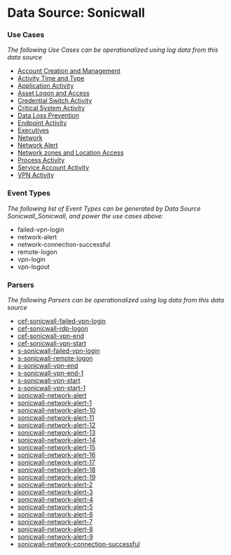 Data Source: Sonicwall
======================

### Use Cases

_The following Use Cases can be operationalized using log data from this data source_

* [Account Creation and Management](usecase_account_creation_and_management.md)
* [Activity Time  and Type](usecase_activity_time__and_type.md)
* [Application Activity](usecase_application_activity.md)
* [Asset Logon and Access](usecase_asset_logon_and_access.md)
* [Credential Switch Activity](usecase_credential_switch_activity.md)
* [Critical System Activity](usecase_critical_system_activity.md)
* [Data Loss Prevention](usecase_data_loss_prevention.md)
* [Endpoint Activity](usecase_endpoint_activity.md)
* [Executives](usecase_executives.md)
* [Network](usecase_network.md)
* [Network Alert](usecase_network_alert.md)
* [Network zones and Location Access](usecase_network_zones_and_location_access.md)
* [Process Activity](usecase_process_activity.md)
* [Service Account Activity](usecase_service_account_activity.md)
* [VPN Activity](usecase_vpn_activity.md)


### Event Types

_The following list of Event Types can be generated by Data Source Sonicwall_Sonicwall, and power the use cases above:_

- failed-vpn-login
- network-alert
- network-connection-successful
- remote-logon
- vpn-login
- vpn-logout


### Parsers

_The following Parsers can be operationalized using log data from this data source_

* [cef-sonicwall-failed-vpn-login](parserContent_cef-sonicwall-failed-vpn-login.md)
* [cef-sonicwall-rdp-logon](parserContent_cef-sonicwall-rdp-logon.md)
* [cef-sonicwall-vpn-end](parserContent_cef-sonicwall-vpn-end.md)
* [cef-sonicwall-vpn-start](parserContent_cef-sonicwall-vpn-start.md)
* [s-sonicwall-failed-vpn-login](parserContent_s-sonicwall-failed-vpn-login.md)
* [s-sonicwall-remote-logon](parserContent_s-sonicwall-remote-logon.md)
* [s-sonicwall-vpn-end](parserContent_s-sonicwall-vpn-end.md)
* [s-sonicwall-vpn-end-1](parserContent_s-sonicwall-vpn-end-1.md)
* [s-sonicwall-vpn-start](parserContent_s-sonicwall-vpn-start.md)
* [s-sonicwall-vpn-start-1](parserContent_s-sonicwall-vpn-start-1.md)
* [sonicwall-network-alert](parserContent_sonicwall-network-alert.md)
* [sonicwall-network-alert-1](parserContent_sonicwall-network-alert-1.md)
* [sonicwall-network-alert-10](parserContent_sonicwall-network-alert-10.md)
* [sonicwall-network-alert-11](parserContent_sonicwall-network-alert-11.md)
* [sonicwall-network-alert-12](parserContent_sonicwall-network-alert-12.md)
* [sonicwall-network-alert-13](parserContent_sonicwall-network-alert-13.md)
* [sonicwall-network-alert-14](parserContent_sonicwall-network-alert-14.md)
* [sonicwall-network-alert-15](parserContent_sonicwall-network-alert-15.md)
* [sonicwall-network-alert-16](parserContent_sonicwall-network-alert-16.md)
* [sonicwall-network-alert-17](parserContent_sonicwall-network-alert-17.md)
* [sonicwall-network-alert-18](parserContent_sonicwall-network-alert-18.md)
* [sonicwall-network-alert-19](parserContent_sonicwall-network-alert-19.md)
* [sonicwall-network-alert-2](parserContent_sonicwall-network-alert-2.md)
* [sonicwall-network-alert-3](parserContent_sonicwall-network-alert-3.md)
* [sonicwall-network-alert-4](parserContent_sonicwall-network-alert-4.md)
* [sonicwall-network-alert-5](parserContent_sonicwall-network-alert-5.md)
* [sonicwall-network-alert-6](parserContent_sonicwall-network-alert-6.md)
* [sonicwall-network-alert-7](parserContent_sonicwall-network-alert-7.md)
* [sonicwall-network-alert-8](parserContent_sonicwall-network-alert-8.md)
* [sonicwall-network-alert-9](parserContent_sonicwall-network-alert-9.md)
* [sonicwall-network-connection-successful](parserContent_sonicwall-network-connection-successful.md)
